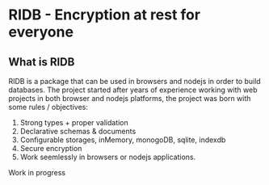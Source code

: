 # RIDB - Encryption at rest for everyone
## What is RIDB
RIDB is a package that can be used in browsers and nodejs in order to build databases.
The project started after years of experience working with web projects in both browser and nodejs platforms, the project was born with some rules / objectives:
1. Strong types + proper validation 
2. Declarative schemas & documents
3. Configurable storages, inMemory, monogoDB, sqlite, indexdb
4. Secure encryption
5. Work seemlessly in browsers or nodejs applications.

Work in progress
